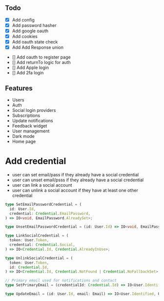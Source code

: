 ## Todo

- [x] Add config
- [x] Add password hasher
- [x] Add google oauth
- [x] Add cookies
- [x] Add oauth state check
- [x] Add Add Response union
- [] Add oauth to register page
- [] Add returnTo logic for auth
- [] Add Apple login
- [] Add 2fa login

## Features

- Users
- Auth
- Social login providers
- Subscriptions
- Update notifications
- Feedback widget
- User management
- Dark mode
- Home page

# Add credential

- user can set email/pass if they already have a social credential
- user can unset email/psss if they already have a social credential
- user can link a social account
- user can unlink a social account if they have at least one other credential

```ts
type SetEmailPasswordCredential = (
  id: User.Id,
  credential: Credential.EmailPassword,
) => IO<void, EmailPassword.AlreadySet>;

type UnsetEmailPasswordCredential = (id: User.Id) => IO<void, EmailPassword.NotSet | Credential.NoFallbackSet>;

type LinkSocialCredential = (
  token: User.Token,
  credential: Credential.Social,
) => IO<Credential.Id, Credential.AlreadyInUse>;

type UnlinkSocialCredential = (
  token: User.Token,
  id: Credential.Id,
) => IO<Credential.Id, Credential.NotFound | Credential.NoFallbackSet>;

// Primary email used for notifications and contact
type SetPrimaryEmail = (credentialId: Credential.Id) => IO<User.Identified, Credential.NotFound>;

type UpdateEmail = (id: User.Id, email: Email) => IO<User.Identified, User.NotFound | EmailAlreadyInUse>;
```
